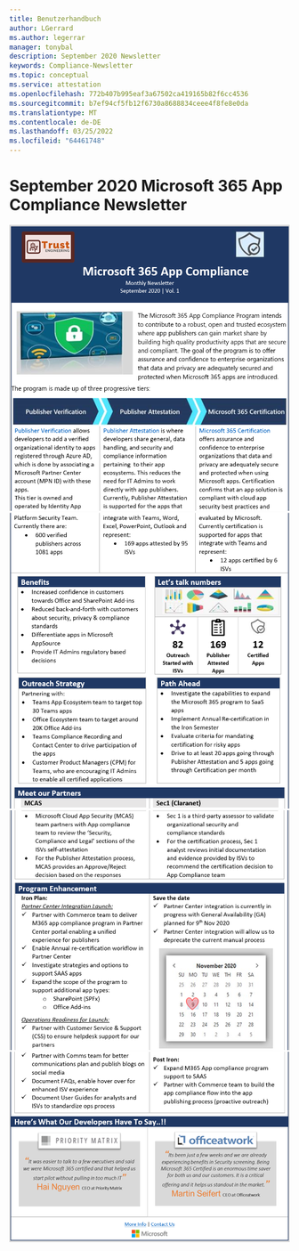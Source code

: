 ```yaml
---
title: Benutzerhandbuch
author: LGerrard
ms.author: legerrar
manager: tonybal
description: September 2020 Newsletter
keywords: Compliance-Newsletter
ms.topic: conceptual
ms.service: attestation
ms.openlocfilehash: 772b407b995eaf3a67502ca419165b82f6cc4536
ms.sourcegitcommit: b7ef94cf5fb12f6730a8688834ceee4f8fe8e0da
ms.translationtype: MT
ms.contentlocale: de-DE
ms.lasthandoff: 03/25/2022
ms.locfileid: "64461748"
---
```

# <a name="september-2020-microsoft-365-app-compliance-newsletter"></a>September 2020 Microsoft 365 App Compliance Newsletter


![Alt textAlt](../media/Sept_SS1.PNG)
![ textAlt](../media/Sept_SS2.PNG)
![ textAlt](../media/Sept_SS3.PNG)
![ textAlt text](../media/Sept_SS4.PNG)

